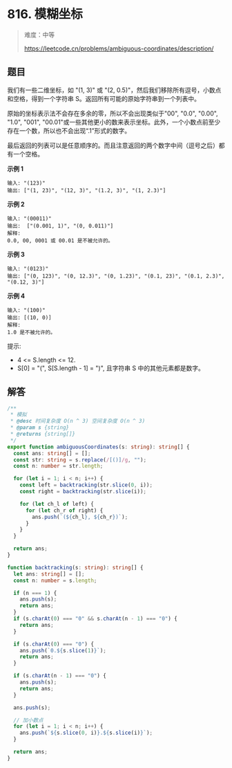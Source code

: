 # 816. 模糊坐标

> 难度：中等
>
> https://leetcode.cn/problems/ambiguous-coordinates/description/

## 题目

我们有一些二维坐标，如 "(1, 3)" 或 "(2, 0.5)"，然后我们移除所有逗号，小数点和空格，得到一个字符串 S。返回所有可能的原始字符串到一个列表中。

原始的坐标表示法不会存在多余的零，所以不会出现类似于"00", "0.0", "0.00", "1.0", "001", "00.01"或一些其他更小的数来表示坐标。此外，一个小数点前至少存在一个数，所以也不会出现“.1”形式的数字。

最后返回的列表可以是任意顺序的。而且注意返回的两个数字中间（逗号之后）都有一个空格。

**示例 1**

```
输入: "(123)"
输出: ["(1, 23)", "(12, 3)", "(1.2, 3)", "(1, 2.3)"]
```

**示例 2**

```
输入: "(00011)"
输出:  ["(0.001, 1)", "(0, 0.011)"]
解释:
0.0, 00, 0001 或 00.01 是不被允许的。
```

**示例 3**

```
输入: "(0123)"
输出: ["(0, 123)", "(0, 12.3)", "(0, 1.23)", "(0.1, 23)", "(0.1, 2.3)", "(0.12, 3)"]
```

**示例 4**

```
输入: "(100)"
输出: [(10, 0)]
解释:
1.0 是不被允许的。
```

提示:

- 4 <= S.length <= 12.
- S[0] = "(", S[S.length - 1] = ")", 且字符串 S 中的其他元素都是数字。

## 解答

```typescript
/**
 * 模拟
 * @desc 时间复杂度 O(n ^ 3) 空间复杂度 O(n ^ 3)
 * @param s {string}
 * @returns {string[]}
 */
export function ambiguousCoordinates(s: string): string[] {
  const ans: string[] = [];
  const str: string = s.replace(/[()]/g, "");
  const n: number = str.length;

  for (let i = 1; i < n; i++) {
    const left = backtracking(str.slice(0, i));
    const right = backtracking(str.slice(i));

    for (let ch_l of left) {
      for (let ch_r of right) {
        ans.push(`(${ch_l}, ${ch_r})`);
      }
    }
  }

  return ans;
}

function backtracking(s: string): string[] {
  let ans: string[] = [];
  const n: number = s.length;

  if (n === 1) {
    ans.push(s);
    return ans;
  }
  if (s.charAt(0) === "0" && s.charAt(n - 1) === "0") {
    return ans;
  }

  if (s.charAt(0) === "0") {
    ans.push(`0.${s.slice(1)}`);
    return ans;
  }

  if (s.charAt(n - 1) === "0") {
    ans.push(s);
    return ans;
  }

  ans.push(s);

  // 加小数点
  for (let i = 1; i < n; i++) {
    ans.push(`${s.slice(0, i)}.${s.slice(i)}`);
  }

  return ans;
}
```
